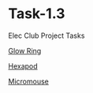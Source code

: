 # Task-1.3
Elec Club Project Tasks

[Glow Ring](https://github.com/KJSashank/Task-1.3/tree/master/Project%201)

[Hexapod](https://github.com/KJSashank/Task-1.3/tree/master/Project-2)

[Micromouse]()
